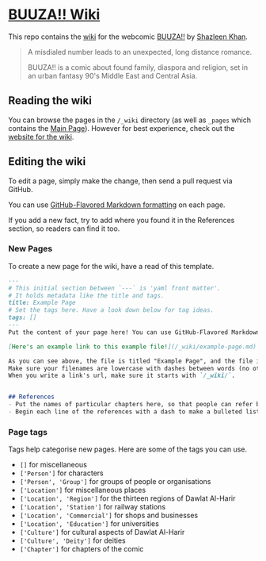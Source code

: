 # [BUUZA!! Wiki](https://ifcoltransg.github.io/buuza-wiki/)
This repo contains the [wiki](https://ifcoltransg.github.io/buuza-wiki/) for the webcomic [BUUZA!!](https://tapas.io/series/BUUZA/info) by [Shazleen Khan](https://linktr.ee/neonlanterns.jpeg).

> A misdialed number leads to an unexpected, long distance romance.
>
> BUUZA!! is a comic about found family, diaspora and religion, set in an urban fantasy 90's Middle East and Central Asia.

## Reading the wiki
You can browse the pages in the `/_wiki` directory (as well as `_pages` which contains the [Main Page](/_wiki/index.md)). However for best experience, check out the [website for the wiki](https://ifcoltransg.github.io/buuza-wiki/).

## Editing the wiki
To edit a page, simply make the change, then send a pull request via GitHub.

You can use [GitHub-Flavored Markdown formatting](https://docs.github.com/en/get-started/writing-on-github/getting-started-with-writing-and-formatting-on-github/basic-writing-and-formatting-syntax) on each page.

If you add a new fact, try to add where you found it in the References section, so readers can find it too.

### New Pages
To create a new page for the wiki, have a read of this template.

```md
---
# This initial section between `---` is 'yaml front matter'.
# It holds metadata like the title and tags.
title: Example Page
# Set the tags here. Have a look down below for tag ideas.
tags: []
---
Put the content of your page here! You can use GitHub-Flavored Markdown for formatting.

[Here's an example link to this example file!](/_wiki/example-page.md)

As you can see above, the file is titled "Example Page", and the file is saved under `example-page.md`.
Make sure your filenames are lowercase with dashes between words (no other punctuation) and end in `.md`.
When you write a link's url, make sure it starts with `/_wiki/`.


## References
- Put the names of particular chapters here, so that people can refer back to the comic
- Begin each line of the references with a dash to make a bulleted list

```

### Page tags
Tags help categorise new pages. Here are some of the tags you can use.
- `[]` for miscellaneous
- `['Person']` for characters
- `['Person', 'Group']` for groups of people or organisations
- `['Location']` for miscellaneous places
- `['Location', 'Region']` for the thirteen regions of Dawlat Al-Harir
- `['Location', 'Station']` for railway stations
- `['Location', 'Commercial']` for shops and businesses
- `['Location', 'Education']` for universities
- `['Culture']` for cultural aspects of Dawlat Al-Harir
- `['Culture', 'Deity']` for deities
- `['Chapter']` for chapters of the comic
